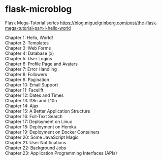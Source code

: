# flask-microblog

Flask Mega-Tutorial series
https://blog.miguelgrinberg.com/post/the-flask-mega-tutorial-part-i-hello-world

Chapter 1: Hello, World!  
Chapter 2: Templates  
Chapter 3: Web Forms  
Chapter 4: Database  (x)  
Chapter 5: User Logins  
Chapter 6: Profile Page and Avatars  
Chapter 7: Error Handling  
Chapter 8: Followers  
Chapter 9: Pagination  
Chapter 10: Email Support  
Chapter 11: Facelift  
Chapter 12: Dates and Times  
Chapter 13: I18n and L10n  
Chapter 14: Ajax  
Chapter 15: A Better Application Structure  
Chapter 16: Full-Text Search  
Chapter 17: Deployment on Linux  
Chapter 18: Deployment on Heroku  
Chapter 19: Deployment on Docker Containers  
Chapter 20: Some JavaScript Magic  
Chapter 21: User Notifications  
Chapter 22: Background Jobs  
Chapter 23: Application Programming Interfaces (APIs)  